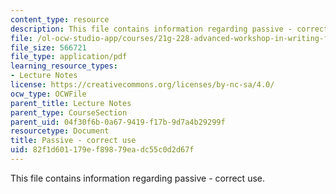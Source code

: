 ```yaml
---
content_type: resource
description: This file contains information regarding passive - correct use.
file: /ol-ocw-studio-app/courses/21g-228-advanced-workshop-in-writing-for-social-sciences-and-architecture-els-spring-2007/82f1d601179ef89879eadc55c0d2d67f_MIT21G.228S07_passive.pdf
file_size: 566721
file_type: application/pdf
learning_resource_types:
- Lecture Notes
license: https://creativecommons.org/licenses/by-nc-sa/4.0/
ocw_type: OCWFile
parent_title: Lecture Notes
parent_type: CourseSection
parent_uid: 04f30f6b-0a67-9419-f17b-9d7a4b29299f
resourcetype: Document
title: Passive - correct use
uid: 82f1d601-179e-f898-79ea-dc55c0d2d67f
---
```

This file contains information regarding passive - correct use.